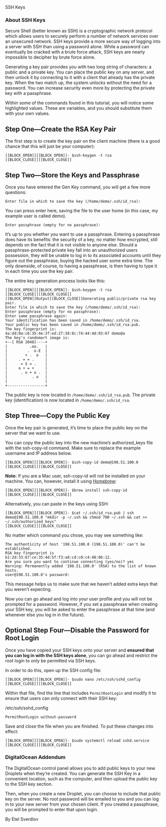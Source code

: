 SSH Keys

### About SSH Keys

Secure Shell (better known as SSH) is a cryptographic network protocol which allows users to securely perform a number of network services over an unsecured network. SSH keys provide a more secure way of logging into a server with SSH than using a password alone. While a password can eventually be cracked with a brute force attack, SSH keys are nearly impossible to decipher by brute force alone.

Generating a key pair provides you with two long string of characters: a public and a private key. You can place the public key on any server, and then unlock it by connecting to it with a client that already has the private key. When the two match up, the system unlocks without the need for a password. You can increase security even more by protecting the private key with a passphrase.

Within some of the commands found in this tutorial, you will notice some highlighted values. These are variables, and you should substitute them with your own values.

## Step One—Create the RSA Key Pair

The first step is to create the key pair on the client machine (there is a good chance that this will just be your computer):

	[[BLOCK_OPEN]][[BLOCK_OPEN]]- $ssh-keygen -t rsa
	[[BLOCK_CLOSE]][[BLOCK_CLOSE]]

## Step Two—Store the Keys and Passphrase

Once you have entered the Gen Key command, you will get a few more questions:

	Enter file in which to save the key (/home/demo/.ssh/id_rsa):

You can press enter here, saving the file to the user home (in this case, my example user is called demo).

	Enter passphrase (empty for no passphrase):

It’s up to you whether you want to use a passphrase. Entering a passphrase does have its benefits: the security of a key, no matter how encrypted, still depends on the fact that it is not visible to anyone else. Should a passphrase-protected private key fall into an unauthorized users possession, they will be unable to log in to its associated accounts until they figure out the passphrase, buying the hacked user some extra time. The only downside, of course, to having a passphrase, is then having to type it in each time you use the key pair.

The entire key generation process looks like this:

	[[BLOCK_OPEN]][[BLOCK_OPEN]]- $ssh-keygen -t rsa
	[[BLOCK_CLOSE]][[BLOCK_CLOSE]]
	[[BLOCK_OPEN]]Output[[BLOCK_CLOSE]]Generating public/private rsa key pair.
	Enter file in which to save the key (/home/demo/.ssh/id_rsa):
	Enter passphrase (empty for no passphrase):
	Enter same passphrase again:
	Your identification has been saved in /home/demo/.ssh/id_rsa.
	Your public key has been saved in /home/demo/.ssh/id_rsa.pub.
	The key fingerprint is:
	4a:dd:0a:c6:35:4e:3f:ed:27:38:8c:74:44:4d:93:67 demo@a
	The key's randomart image is:
	+--[ RSA 2048]----+
	|          .oo.   |
	|         .  o.E  |
	|        + .  o   |
	|     . = = .     |
	|      = S = .    |
	|     o + = +     |
	|      . o + o .  |
	|           . o   |
	|                 |
	+-----------------+

The public key is now located in `/home/demo/.ssh/id_rsa.pub`. The private key (identification) is now located in `/home/demo/.ssh/id_rsa`.

## Step Three—Copy the Public Key

Once the key pair is generated, it’s time to place the public key on the server that we want to use.

You can copy the public key into the new machine’s authorized_keys file with the ssh-copy-id command. Make sure to replace the example username and IP address below.

	[[BLOCK_OPEN]][[BLOCK_OPEN]]- $ssh-copy-id demo@198.51.100.0
	[[BLOCK_CLOSE]][[BLOCK_CLOSE]]

**Note:** If you are a Mac user, ssh-copy-id will not be installed on your machine. You can, however, install it using [Homebrew](https://brew.sh/):

	[[BLOCK_OPEN]][[BLOCK_OPEN]]- $brew install ssh-copy-id
	[[BLOCK_CLOSE]][[BLOCK_CLOSE]]

Alternatively, you can paste in the keys using SSH:

	[[BLOCK_OPEN]][[BLOCK_OPEN]]- $cat ~/.ssh/id_rsa.pub | ssh demo@198.51.100.0 "mkdir -p ~/.ssh && chmod 700 ~/.ssh && cat >>  ~/.ssh/authorized_keys"
	[[BLOCK_CLOSE]][[BLOCK_CLOSE]]

No matter which command you chose, you may see something like:

	The authenticity of host '198.51.100.0 (198.51.100.0)' can't be established.
	RSA key fingerprint is b1:2d:33:67:ce:35:4d:5f:f3:a8:cd:c0:c4:48:86:12.
	Are you sure you want to continue connecting (yes/no)? yes
	Warning: Permanently added '198.51.100.0' (RSA) to the list of known hosts.
	user@198.51.100.0's password:

This message helps us to make sure that we haven’t added extra keys that you weren’t expecting.

Now you can go ahead and log into your user profile and you will not be prompted for a password. However, if you set a passphrase when creating your SSH key, you will be asked to enter the passphrase at that time (and whenever else you log in in the future).

## Optional Step Four—Disable the Password for Root Login

Once you have copied your SSH keys onto your server and **ensured that you can log in with the SSH keys alone**, you can go ahead and restrict the root login to only be permitted via SSH keys.

In order to do this, open up the SSH config file:

	[[BLOCK_OPEN]][[BLOCK_OPEN]]- $sudo nano /etc/ssh/sshd_config
	[[BLOCK_CLOSE]][[BLOCK_CLOSE]]

Within that file, find the line that includes `PermitRootLogin` and modify it to ensure that users can only connect with their SSH key:

/etc/ssh/sshd_config

	PermitRootLogin without-password

Save and close the file when you are finished.
To put these changes into effect:

	[[BLOCK_OPEN]][[BLOCK_OPEN]]- $sudo systemctl reload sshd.service
	[[BLOCK_CLOSE]][[BLOCK_CLOSE]]

### DigitalOcean Addendum

The DigitalOcean control panel allows you to add public keys to your new Droplets when they’re created. You can generate the SSH Key in a convenient location, such as the computer, and then upload the public key to the SSH key section.

Then, when you create a new Droplet, you can choose to include that public key on the server. No root password will be emailed to you and you can log in to your new server from your chosen client. If you created a passphrase, you will be prompted to enter that upon login.

By Etel Sverdlov